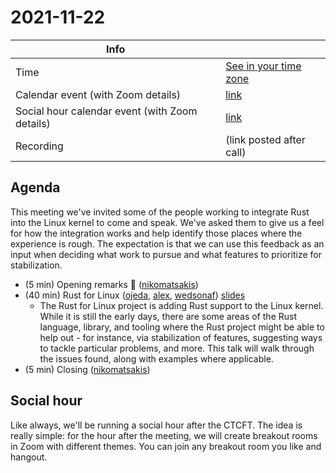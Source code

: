 # 2021-11-22

| Info                                           |                          |
| ---------------------------------------------- | ------------------------ |
| Time                                           | [See in your time zone]  |
| Calendar event (with Zoom details)             | [link][cal]              |
| Social hour calendar event (with Zoom details) | [link][calsh]            |
| Recording                                      | (link posted after call) |

[see in your time zone]: https://everytimezone.com/s/91c9791f
[cal]: https://calendar.google.com/event?action=TEMPLATE&tmeid=NnVibTVzcmEwdnZxMTBtYjZ0ZmZxaWtyYXQgN24wdnZvcWZlMGtibms2aTA0dWl1NTJ0MzBAZw&tmsrc=7n0vvoqfe0kbnk6i04uiu52t30%40group.calendar.google.com
[calsh]: https://calendar.google.com/event?action=TEMPLATE&tmeid=NGd2N2FzYjBnMHFiNXA4dWdtYWZ2ZmxobmwgN24wdnZvcWZlMGtibms2aTA0dWl1NTJ0MzBAZw&tmsrc=7n0vvoqfe0kbnk6i04uiu52t30%40group.calendar.google.com

## Agenda

This meeting we've invited some of the people working to integrate Rust into the
Linux kernel to come and speak. We've asked them to give us a feel for how the
integration works and help identify those places where the experience is rough.
The expectation is that we can use this feedback as an input when deciding what
work to pursue and what features to prioritize for stabilization.

- (5 min) Opening remarks 👋 ([nikomatsakis])
- (40 min) Rust for Linux ([ojeda], [alex], [wedsonaf]) [slides]
  - The Rust for Linux project is adding Rust support to the Linux kernel. While
    it is still the early days, there are some areas of the Rust language,
    library, and tooling where the Rust project might be able to help out - for
    instance, via stabilization of features, suggesting ways to tackle
    particular problems, and more. This talk will walk through the issues found,
    along with examples where applicable.
- (5 min) Closing ([nikomatsakis])

[nikomatsakis]: https://github.com/nikomatsakis
[ojeda]: https://github.com/ojeda
[alex]: https://github.com/alex
[wedsonaf]: https://github.com/wedsonaf
[slides]: ../slides/2021-11-22_-_Rust_CTCFT_-_Rust_for_Linux.pdf

## Social hour

Like always, we'll be running a social hour after the CTCFT. The idea is really
simple: for the hour after the meeting, we will create breakout rooms in Zoom
with different themes. You can join any breakout room you like and hangout.

[ctcft calendar]: https://calendar.google.com/calendar/embed?src=7n0vvoqfe0kbnk6i04uiu52t30%40group.calendar.google.com
